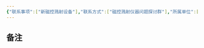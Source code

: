 ```yaml
---
{"联系事项":["新磁控溅射设备"],"联系方式":["磁控溅射仪器问题探讨群"],"所属单位":["湖南艾科威"],"添加时间":"2024-08-05 20:32","tags":null,"dg-publish":true,"permalink":"/联系人/夏圣/","dgPassFrontmatter":true,"created":"2024-08-05T20:32:26.747+08:00","updated":"2024-09-15T19:45:10.679+08:00"}
---
```


## 备注
